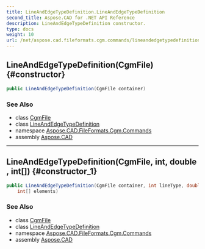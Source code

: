 ```yaml
---
title: LineAndEdgeTypeDefinition.LineAndEdgeTypeDefinition
second_title: Aspose.CAD for .NET API Reference
description: LineAndEdgeTypeDefinition constructor. 
type: docs
weight: 10
url: /net/aspose.cad.fileformats.cgm.commands/lineandedgetypedefinition/lineandedgetypedefinition/
---
```

## LineAndEdgeTypeDefinition(CgmFile) {#constructor}

```csharp
public LineAndEdgeTypeDefinition(CgmFile container)
```

### See Also

* class [CgmFile](../../../aspose.cad.fileformats.cgm/cgmfile/)
* class [LineAndEdgeTypeDefinition](../)
* namespace [Aspose.CAD.FileFormats.Cgm.Commands](../../lineandedgetypedefinition/)
* assembly [Aspose.CAD](../../../)

---

## LineAndEdgeTypeDefinition(CgmFile, int, double, int[]) {#constructor_1}

```csharp
public LineAndEdgeTypeDefinition(CgmFile container, int lineType, double dashCycleRepeat, 
    int[] elements)
```

### See Also

* class [CgmFile](../../../aspose.cad.fileformats.cgm/cgmfile/)
* class [LineAndEdgeTypeDefinition](../)
* namespace [Aspose.CAD.FileFormats.Cgm.Commands](../../lineandedgetypedefinition/)
* assembly [Aspose.CAD](../../../)


